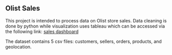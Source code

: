 ## Olist Sales

This project is intended to process data on Olist store sales. Data cleaning is done by python while visualization uses tableau which can be accessed via the following link: [sales dashboard]([https://public.tableau.com/shared/M8SJSZNB4?:display_count=n&:origin=viz_share_link](https://public.tableau.com/views/SalesDashboard_16873685750190/Dashboard1?:language=en-US&:sid=&:redirect=auth&:display_count=n&:origin=viz_share_link))

The dataset contains 5 csv files: customers, sellers, orders, products, and geolocation.
